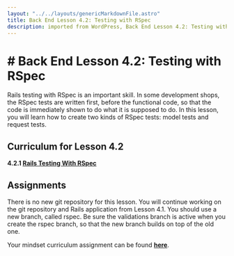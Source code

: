 ```yaml
---     
layout: "../../layouts/genericMarkdownFile.astro"     
title: Back End Lesson 4.2: Testing with RSpec     
description: imported from WordPress, Back End Lesson 4.2: Testing with RSpec     
---
```


# # Back End Lesson 4.2: Testing with RSpec

Rails testing with RSpec is an important skill. In some development shops, the RSpec tests are written first, before the functional code, so that the code is immediately shown to do what it is supposed to do. In this lesson, you will learn how to create two kinds of RSpec tests: model tests and request tests.

## Curriculum for Lesson 4.2

**4.2.1 [Rails Testing With RSpec](https://learn.codethedream.org/rails-basic-skills-rspec/)**

## Assignments

There is no new git repository for this lesson. You will continue working on the git repository and Rails application from Lesson 4.1\. You should use a new branch, called rspec. Be sure the validations branch is active when you create the rspec branch, so that the new branch builds on top of the old one.

Your mindset curriculum assignment can be found **[here](https://learn.codethedream.org/mindset-curriculum-information-literacy/)**.
